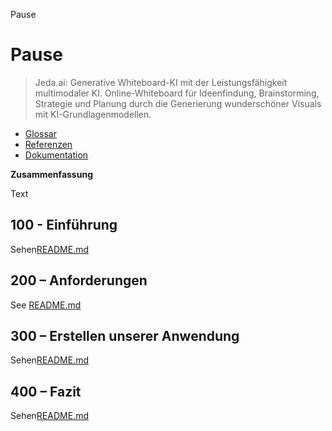 Pause

# Pause

> Jeda.ai: Generative Whiteboard-KI mit der Leistungsfähigkeit multimodaler KI. Online-Whiteboard für Ideenfindung, Brainstorming, Strategie und Planung durch die Generierung wunderschöner Visuals mit KI-Grundlagenmodellen.

-   [Glossar](./GLOSSARY.md)
-   [Referenzen](./REFERENCES.md)
-   [Dokumentation](./DOCUMENTATION.md)

**Zusammenfassung**

Text

## 100 - Einführung

Sehen[README.md](./100/README.md)

## 200 – Anforderungen

See [README.md](./200/README.md)

## 300 – Erstellen unserer Anwendung

Sehen[README.md](./300/README.md)

## 400 – Fazit

Sehen[README.md](./400/README.md)
